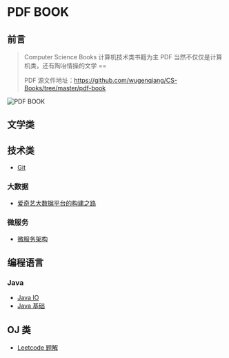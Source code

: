 # PDF BOOK

## 前言

> Computer Science Books 计算机技术类书籍为主 PDF 当然不仅仅是计算机类，还有陶冶情操的文学 ==
> 
> PDF 源文件地址：https://github.com/wugenqiang/CS-Books/tree/master/pdf-book

![PDF BOOK](https://gitee.com/wugenqiang/PictureBed/raw/master/NoteBook/20200510195130.jpg)

## 文学类



## 技术类

* [Git](https://wugenqiang.github.io/CS-Books/pdf.js/web/viewer.html?file=../../pdf-book/Git.pdf)

### 大数据

* [爱奇艺大数据平台的构建之路](https://wugenqiang.github.io/CS-Books/pdf.js/web/viewer.html?file=../../pdf-book/爱奇艺大数据平台的构建之路.pdf)

### 微服务

* [微服务架构](https://wugenqiang.github.io/CS-Books/pdf.js/web/viewer.html?file=../../pdf-book/1.6%20Aliyun%20ApasaDB%20Go%20微服务架构.pdf)

## 编程语言

### Java

* [Java IO](https://wugenqiang.github.io/CS-Books/pdf.js/web/viewer.html?file=../../pdf-book/Java%20IO.pdf)
* [Java 基础](https://wugenqiang.github.io/CS-Books/pdf.js/web/viewer.html?file=../../pdf-book/Java%20基础.pdf)

## OJ 类

* [Leetcode 题解](https://wugenqiang.github.io/CS-Books/pdf.js/web/viewer.html?file=../../pdf-book/Leetcode%20题解.pdf)